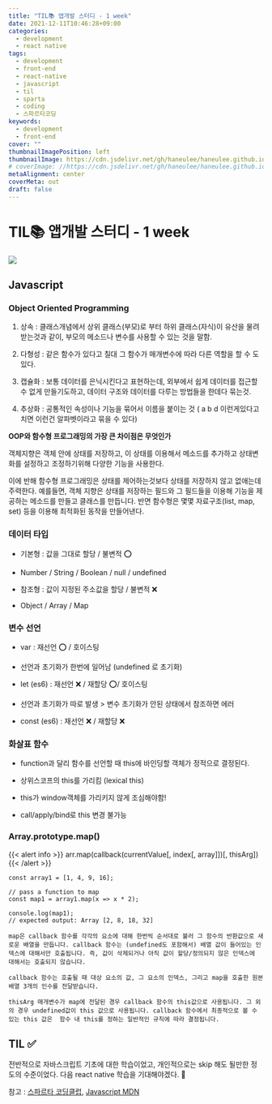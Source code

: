 ```yaml
---
title: "TIL📚 앱개발 스터디 - 1 week"
date: 2021-12-11T10:46:28+09:00
categories:
  - development
  - react native
tags:
  - development
  - front-end
  - react-native
  - javascript
  - til
  - sparta
  - coding
  - 스파르타코딩
keywords:
  - development
  - front-end
cover: ""
thumbnailImagePosition: left
thumbnailImage: https://cdn.jsdelivr.net/gh/haneulee/haneulee.github.io/img/post/til/til.png
# coverImage: //https://cdn.jsdelivr.net/gh/haneulee/haneulee.github.io/img/post/hugo/github-site.png
metaAlignment: center
coverMeta: out
draft: false
---
```


<!--toc-->

<!--adsense-->

# TIL📚 앱개발 스터디 - 1 week

![](https://cdn.jsdelivr.net/gh/haneulee/haneulee.github.io/img/post/til/til.png)

## Javascript

### Object Oriented Programming

1. 상속 : 클래스개념에서 상위 클래스(부모)로 부터 하위 클래스(자식)이 유산을 물려받는것과 같이, 부모의 메소드나 변수를 사용할 수 있는 것을 말함.

2. 다형성 : 같은 함수가 있다고 칠대 그 함수가 매개변수에 따라 다른 역할을 할 수 도 있다.

3. 캡슐화 : 보통 데이터를 은닉시킨다고 표현하는데, 외부에서 쉽게 데이터를 접근할 수 없게 만들기도하고, 데이터 구조와 데이터를 다루는 방법들을 한데다 묶는것.

4. 추상화 : 공통적인 속성이나 기능을 묶어서 이름을 붙이는 것 ( a b d 이런게있다고 치면 이런건 알파벳이라고 묶을 수 있다)

**OOP와 함수형 프로그래밍의 가장 큰 차이점은 무엇인가**

객체지향은 객체 안에 상태를 저장하고, 이 상태를 이용해서 메소드를 추가하고 상태변화를 설정하고 조정하기위해 다양한 기능을 사용한다.

이에 반해 함수형 프로그래밍은 상태를 제어하는것보다 상태를 저장하지 않고 없애는데 주력한다. 예를들면, 객체 지향은 상태를 저장하는 필드와 그 필드들을 이용해 기능을 제공하는 메소드를 만들고 클래스를 만듭니다. 반면 함수형은 몇몇 자료구조(list, map, set) 등을 이용해 최적화된 동작을 만들어낸다.

### 데이터 타입

- 기본형 : 값을 그대로 할당 / 불변적 ⭕️

- Number / String / Boolean / null / undefined

- 참조형 : 값이 지정된 주소값을 할당 / 불변적 ❌

- Object / Array / Map

### 변수 선언

- var : 재선언 ⭕️ / 호이스팅

- 선언과 초기화가 한번에 일어남 (undefined 로 초기화)

- let (es6) : 재선언 ❌ / 재할당 ⭕️/ 호이스팅

- 선언과 초기화가 따로 발생 > 변수 초기화가 안된 상태에서 참조하면 에러

- const (es6) : 재선언 ❌ / 재할당 ❌

### 화살표 함수

- function과 달리 함수를 선언할 때 this에 바인딩할 객체가 정적으로 결정된다.

- 상위스코프의 this를 가리킴 (lexical this)

- this가 window객체를 가리키지 않게 조심해야함!

- call/apply/bind로 this 변경 불가능

### Array.prototype.map()

{{< alert info >}}
arr.map(callback(currentValue[, index[, array]])[, thisArg])
{{< /alert >}}

```
const array1 = [1, 4, 9, 16];

// pass a function to map
const map1 = array1.map(x => x * 2);

console.log(map1);
// expected output: Array [2, 8, 18, 32]

map은 callback 함수를 각각의 요소에 대해 한번씩 순서대로 불러 그 함수의 반환값으로 새로운 배열을 만듭니다. callback 함수는 (undefined도 포함해서) 배열 값이 들어있는 인덱스에 대해서만 호출됩니다. 즉, 값이 삭제되거나 아직 값이 할당/정의되지 않은 인덱스에 대해서는 호출되지 않습니다.

callback 함수는 호출될 때 대상 요소의 값, 그 요소의 인덱스, 그리고 map을 호출한 원본 배열 3개의 인수를 전달받습니다.

thisArg 매개변수가 map에 전달된 경우 callback 함수의 this값으로 사용됩니다. 그 외의 경우 undefined값이 this 값으로 사용됩니다. callback 함수에서 최종적으로 볼 수 있는 this 값은  함수 내 this를 정하는 일반적인 규칙에 따라 결정됩니다.

```

## TIL ✅

전반적으로 자바스크립트 기초에 대한 학습이었고, 개인적으로는 skip 해도 될만한 정도의 수준이었다.
다음 react native 학습을 기대해야겠다. 👏

참고 :
[스파르타 코딩클럽](https://spartacodingclub.kr/),
[Javascript MDN](https://developer.mozilla.org/ko/docs/Web/JavaScript/Guide/Grammar_and_types)
